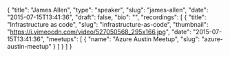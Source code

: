 {
  "title": "James Allen",
  "type": "speaker",
  "slug": "james-allen",
  "date": "2015-07-15T13:41:36",
  "draft": false,
  "bio": "",
  "recordings": [
    {
      "title": "Infrastructure as code",
      "slug": "infrastructure-as-code",
      "thumbnail": "https://i.vimeocdn.com/video/527050568_295x166.jpg",
      "date": "2015-07-15T13:41:36",
      "meetups": [
        {
          "name": "Azure Austin Meetup",
          "slug": "azure-austin-meetup"
        }
      ]
    }
  ]
}